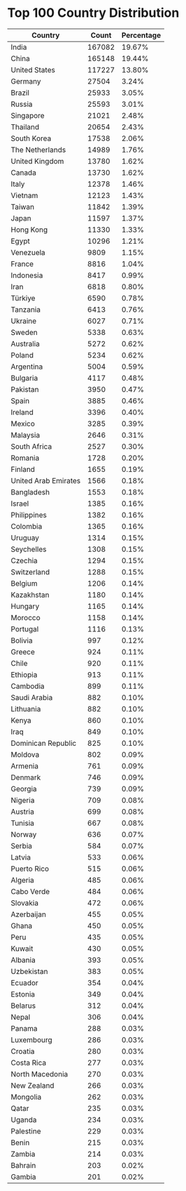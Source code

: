 # Top 100 Country Distribution
| Country | Count | Percentage |
|----|----|----|
| India | 167082 | 19.67% |
| China | 165148 | 19.44% |
| United States | 117227 | 13.80% |
| Germany | 27504 | 3.24% |
| Brazil | 25933 | 3.05% |
| Russia | 25593 | 3.01% |
| Singapore | 21021 | 2.48% |
| Thailand | 20654 | 2.43% |
| South Korea | 17538 | 2.06% |
| The Netherlands | 14989 | 1.76% |
| United Kingdom | 13780 | 1.62% |
| Canada | 13730 | 1.62% |
| Italy | 12378 | 1.46% |
| Vietnam | 12123 | 1.43% |
| Taiwan | 11842 | 1.39% |
| Japan | 11597 | 1.37% |
| Hong Kong | 11330 | 1.33% |
| Egypt | 10296 | 1.21% |
| Venezuela | 9809 | 1.15% |
| France | 8816 | 1.04% |
| Indonesia | 8417 | 0.99% |
| Iran | 6818 | 0.80% |
| Türkiye | 6590 | 0.78% |
| Tanzania | 6413 | 0.76% |
| Ukraine | 6027 | 0.71% |
| Sweden | 5338 | 0.63% |
| Australia | 5272 | 0.62% |
| Poland | 5234 | 0.62% |
| Argentina | 5004 | 0.59% |
| Bulgaria | 4117 | 0.48% |
| Pakistan | 3950 | 0.47% |
| Spain | 3885 | 0.46% |
| Ireland | 3396 | 0.40% |
| Mexico | 3285 | 0.39% |
| Malaysia | 2646 | 0.31% |
| South Africa | 2527 | 0.30% |
| Romania | 1728 | 0.20% |
| Finland | 1655 | 0.19% |
| United Arab Emirates | 1566 | 0.18% |
| Bangladesh | 1553 | 0.18% |
| Israel | 1385 | 0.16% |
| Philippines | 1382 | 0.16% |
| Colombia | 1365 | 0.16% |
| Uruguay | 1314 | 0.15% |
| Seychelles | 1308 | 0.15% |
| Czechia | 1294 | 0.15% |
| Switzerland | 1288 | 0.15% |
| Belgium | 1206 | 0.14% |
| Kazakhstan | 1180 | 0.14% |
| Hungary | 1165 | 0.14% |
| Morocco | 1158 | 0.14% |
| Portugal | 1116 | 0.13% |
| Bolivia | 997 | 0.12% |
| Greece | 924 | 0.11% |
| Chile | 920 | 0.11% |
| Ethiopia | 913 | 0.11% |
| Cambodia | 899 | 0.11% |
| Saudi Arabia | 882 | 0.10% |
| Lithuania | 882 | 0.10% |
| Kenya | 860 | 0.10% |
| Iraq | 849 | 0.10% |
| Dominican Republic | 825 | 0.10% |
| Moldova | 802 | 0.09% |
| Armenia | 761 | 0.09% |
| Denmark | 746 | 0.09% |
| Georgia | 739 | 0.09% |
| Nigeria | 709 | 0.08% |
| Austria | 699 | 0.08% |
| Tunisia | 667 | 0.08% |
| Norway | 636 | 0.07% |
| Serbia | 584 | 0.07% |
| Latvia | 533 | 0.06% |
| Puerto Rico | 515 | 0.06% |
| Algeria | 485 | 0.06% |
| Cabo Verde | 484 | 0.06% |
| Slovakia | 472 | 0.06% |
| Azerbaijan | 455 | 0.05% |
| Ghana | 450 | 0.05% |
| Peru | 435 | 0.05% |
| Kuwait | 430 | 0.05% |
| Albania | 393 | 0.05% |
| Uzbekistan | 383 | 0.05% |
| Ecuador | 354 | 0.04% |
| Estonia | 349 | 0.04% |
| Belarus | 312 | 0.04% |
| Nepal | 306 | 0.04% |
| Panama | 288 | 0.03% |
| Luxembourg | 286 | 0.03% |
| Croatia | 280 | 0.03% |
| Costa Rica | 277 | 0.03% |
| North Macedonia | 270 | 0.03% |
| New Zealand | 266 | 0.03% |
| Mongolia | 262 | 0.03% |
| Qatar | 235 | 0.03% |
| Uganda | 234 | 0.03% |
| Palestine | 229 | 0.03% |
| Benin | 215 | 0.03% |
| Zambia | 214 | 0.03% |
| Bahrain | 203 | 0.02% |
| Gambia | 201 | 0.02% |
